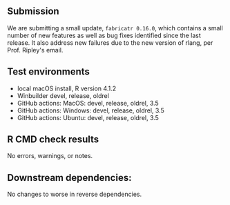 ## Submission

We are submitting a small update, `fabricatr 0.16.0`, which contains a small number of new features as well as bug fixes identified since the last release. It also address new failures due to the new version of rlang, per Prof. Ripley's email.

## Test environments
* local macOS install, R version 4.1.2
* Winbuilder devel, release, oldrel
* GitHub actions: MacOS: devel, release, oldrel, 3.5
* GitHub actions: Windows: devel, release, oldrel, 3.5
* GitHub actions: Ubuntu: devel, release, oldrel, 3.5

## R CMD check results
No errors, warnings, or notes.

## Downstream dependencies:
No changes to worse in reverse dependencies.
